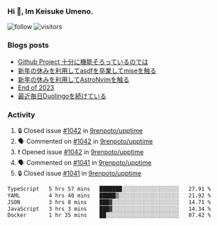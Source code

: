 ### Hi 👋, Im Keisuke Umeno.

<!--
**9renpoto/9renpoto** is a ✨ _special_ ✨ repository because its `README.md` (this file) appears on your GitHub profile.

Here are some ideas to get you started:

- 🔭 I’m currently working on ...
- 🌱 I’m currently learning ...
- 👯 I’m looking to collaborate on ...
- 🤔 I’m looking for help with ...
- 💬 Ask me about ...
- 📫 How to reach me: ...
- 😄 Pronouns: ...
- ⚡ Fun fact: ...
-->

![follow](https://img.shields.io/github/followers/9renpoto?label=Follow&style=social)
![visitors](https://komarev.com/ghpvc/?username=9renpoto&label=Profile%20views&color=0e75b6&style=flat)

### Blogs posts

<!-- BLOG-POST-LIST:START -->
- [Github Project 十分に機能そろっているのでは](https://9renpoto.win/entry/2024/01/14/gh-projects)
- [新年の休みを利用してasdfを卒業してmiseを触る](https://9renpoto.win/entry/2024/01/07/mise)
- [新年の休みを利用してAstroNvimを触る](https://9renpoto.win/entry/2024/01/03/new-year-holidays)
- [End of 2023](https://9renpoto.win/entry/2023/12/31/end)
- [最近毎日Duolingoを続けている](https://9renpoto.win/entry/2023/12/05/duolingo)
<!-- BLOG-POST-LIST:END -->

### Activity

<!--START_SECTION:activity-->
1. 🔒 Closed issue [#1042](https://github.com/9renpoto/upptime/issues/1042) in [9renpoto/upptime](https://github.com/9renpoto/upptime)
2. 🗣 Commented on [#1042](https://github.com/9renpoto/upptime/issues/1042#issuecomment-1901717437) in [9renpoto/upptime](https://github.com/9renpoto/upptime)
3. ❗ Opened issue [#1042](https://github.com/9renpoto/upptime/issues/1042) in [9renpoto/upptime](https://github.com/9renpoto/upptime)
4. 🗣 Commented on [#1041](https://github.com/9renpoto/upptime/issues/1041#issuecomment-1901706802) in [9renpoto/upptime](https://github.com/9renpoto/upptime)
5. 🔒 Closed issue [#1041](https://github.com/9renpoto/upptime/issues/1041) in [9renpoto/upptime](https://github.com/9renpoto/upptime)
<!--END_SECTION:activity-->

<!--START_SECTION:waka-->

```txt
TypeScript   5 hrs 57 mins   ███████░░░░░░░░░░░░░░░░░░   27.91 %
YAML         4 hrs 40 mins   █████▒░░░░░░░░░░░░░░░░░░░   21.92 %
JSON         3 hrs 8 mins    ███▓░░░░░░░░░░░░░░░░░░░░░   14.71 %
JavaScript   3 hrs 3 mins    ███▓░░░░░░░░░░░░░░░░░░░░░   14.34 %
Docker       1 hr 35 mins    ██░░░░░░░░░░░░░░░░░░░░░░░   07.42 %
```

<!--END_SECTION:waka-->
